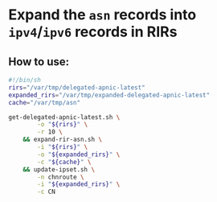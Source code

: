 # Expand the `asn` records into `ipv4`/`ipv6` records in RIRs

## How to use:

```sh
#!/bin/sh
rirs="/var/tmp/delegated-apnic-latest"
expanded_rirs="/var/tmp/expanded-delegated-apnic-latest"
cache="/var/tmp/asn"

get-delegated-apnic-latest.sh \
		-o "${rirs}" \
		-r 10 \
	&& expand-rir-asn.sh \
		-i "${rirs}" \
		-o "${expanded_rirs}" \
		-c "${cache}" \
	&& update-ipset.sh \
		-n chnroute \
		-i "${expanded_rirs}" \
		-c CN
```
